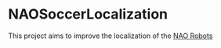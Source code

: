 # NAOSoccerLocalization

This project aims to improve the localization of the [NAO Robots](https://en.wikipedia.org/wiki/Nao_(robot))

